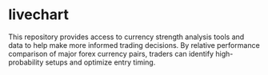 # livechart
This repository provides access to currency strength analysis tools and data to help make more informed trading decisions. By relative performance comparison of major forex currency pairs, traders can identify high-probability setups and optimize entry timing.
